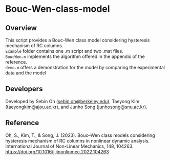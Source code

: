 # Bouc-Wen-class-model

## Overview
This script provides a Bouc-Wen class model considering hysteresis mechanism of RC columns.<br/>
`Example` folder contains one .m script and two .mat files.<br/>
`BoucWen.m` implements the algorithm offered in the appendix of the reference.<br/>
`demo.m` offers a demonstration for the model by comparing the experimental data and the model

## Developers
Developed by Sebin Oh (sebin.oh@berkeley.edu), Taeyong Kim (taeyongkim@ajou.ac.kr), and Junho Song (junhosong@snu.ac.kr).

## Reference
Oh, S., Kim, T., & Song, J. (2023). Bouc–Wen class models considering hysteresis mechanism of RC columns in nonlinear dynamic analysis. International Journal of Non-Linear Mechanics, 148, 104263.<br/>
https://doi.org/10.1016/j.ijnonlinmec.2022.104263
